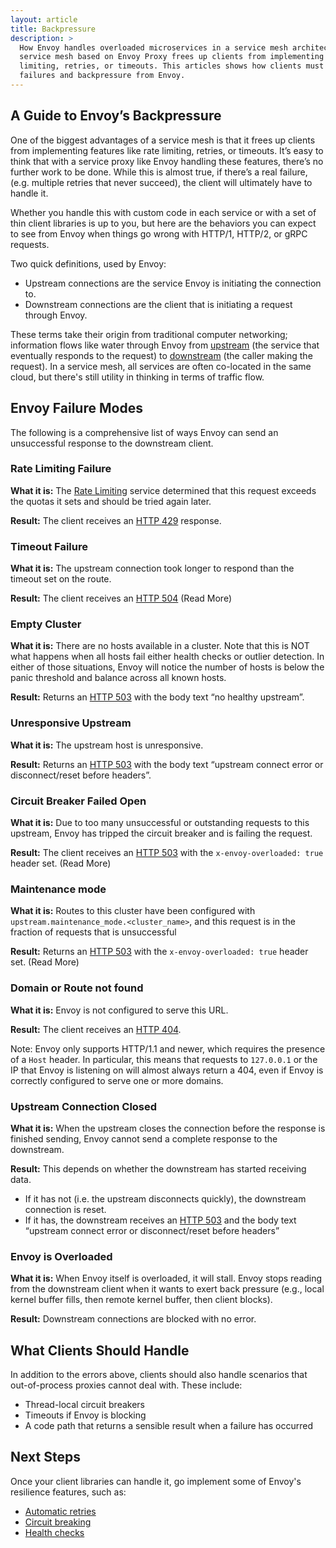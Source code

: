 ```yaml
---
layout: article
title: Backpressure
description: >
  How Envoy handles overloaded microservices in a service mesh architecture. A
  service mesh based on Envoy Proxy frees up clients from implementing rate
  limiting, retries, or timeouts. This articles shows how clients must deal with
  failures and backpressure from Envoy.
---
```


[//]: # ( Copyright 2018 Turbine Labs, Inc.                                   )
[//]: # ( you may not use this file except in compliance with the License.    )
[//]: # ( You may obtain a copy of the License at                             )
[//]: # (                                                                     )
[//]: # (     http://www.apache.org/licenses/LICENSE-2.0                      )
[//]: # (                                                                     )
[//]: # ( Unless required by applicable law or agreed to in writing, software )
[//]: # ( distributed under the License is distributed on an "AS IS" BASIS,   )
[//]: # ( WITHOUT WARRANTIES OR CONDITIONS OF ANY KIND, either express or     )
[//]: # ( implied. See the License for the specific language governing        )
[//]: # ( permissions and limitations under the License.                      )

[//]: # (Front Proxy)

## A Guide to Envoy’s Backpressure

One of the biggest advantages of a service mesh is that it frees up clients from
implementing features like rate limiting, retries, or timeouts. It’s easy to
think that with a service proxy like Envoy handling these features, there’s no
further work to be done. While this is almost true, if there’s a real failure,
(e.g. multiple retries that never succeed), the client will ultimately have to
handle it.

Whether you handle this with custom code in each service or with a set of thin
client libraries is up to you, but here are the behaviors you can expect to see
from Envoy when things go wrong with HTTP/1, HTTP/2, or gRPC requests.

Two quick definitions, used by Envoy:

- Upstream connections are the service Envoy is initiating the connection to.
- Downstream connections are the client that is initiating a request through
  Envoy.

These terms take their origin from traditional computer networking; information
flows like water through Envoy from
[upstream](https://en.wikipedia.org/wiki/Upstream_(networking)) (the service
that eventually responds to the request) to
[downstream](https://en.wikipedia.org/wiki/Downstream_(networking)) (the caller
making the request). In a service mesh, all services are often co-located in the
same cloud, but there's still utility in thinking in terms of traffic flow.

## Envoy Failure Modes

The following is a comprehensive list of ways Envoy can send an unsuccessful
response to the downstream client.

### Rate Limiting Failure

**What it is:** The [Rate
Limiting](https://www.envoyproxy.io/docs/envoy/latest/intro/arch_overview/global_rate_limiting)
service determined that this request exceeds the quotas it sets and should be
tried again later.

**Result:** The client receives an [HTTP 429](https://httpstatuses.com/429)
response.

### Timeout Failure

**What it is:** The upstream connection took longer to respond than the timeout
set on the route.

**Result:** The client receives an [HTTP 504](https://httpstatuses.com/504)
(Read More)

### Empty Cluster

**What it is:** There are no hosts available in a cluster. Note that this is NOT
what happens when all hosts fail either health checks or outlier detection. In
either of those situations, Envoy will notice the number of hosts is below the
panic threshold and balance across all known hosts.

**Result:** Returns an [HTTP 503](https://httpstatuses.com/503) with the body
text “no healthy upstream”.

### Unresponsive Upstream

**What it is:** The upstream host is unresponsive.

**Result:** Returns an [HTTP 503](https://httpstatuses.com/503) with the body
text “upstream connect error or disconnect/reset before headers”.

### Circuit Breaker Failed Open

**What it is:** Due to too many unsuccessful or outstanding requests to this
upstream, Envoy has tripped the circuit breaker and is failing the request.

**Result:** The client receives an [HTTP 503](https://httpstatuses.com/503) with
the `x-envoy-overloaded: true` header set. (Read More)

### Maintenance mode

**What it is:** Routes to this cluster have been configured with
`upstream.maintenance_mode.<cluster_name>`, and this request is in the fraction
of requests that is unsuccessful

**Result:** Returns an [HTTP 503](https://httpstatuses.com/503) with the
`x-envoy-overloaded: true` header set. (Read More)

### Domain or Route not found

**What it is:** Envoy is not configured to serve this URL.

**Result:** The client receives an [HTTP 404](https://httpstatuses.com/404).

Note: Envoy only supports HTTP/1.1 and newer, which requires the presence of a
`Host` header. In particular, this means that requests to `127.0.0.1` or the IP
that Envoy is listening on will almost always return a 404, even if Envoy is
correctly configured to serve one or more domains.

### Upstream Connection Closed

**What it is:** When the upstream closes the connection before the response is
finished sending, Envoy cannot send a complete response to the downstream.

**Result:** This depends on whether the downstream has started receiving data.

 - If it has not (i.e. the upstream disconnects quickly), the downstream
   connection is reset.
 - If it has, the downstream receives an [HTTP
   503](https://httpstatuses.com/503) and the body text “upstream connect error
   or disconnect/reset before headers”

### Envoy is Overloaded

**What it is:** When Envoy itself is overloaded, it will stall. Envoy stops
reading from the downstream client when it wants to exert back pressure (e.g.,
local kernel buffer fills, then remote kernel buffer, then client blocks).

**Result:** Downstream connections are blocked with no error.

## What Clients Should Handle

In addition to the errors above, clients should also handle scenarios that
out-of-process proxies cannot deal with. These include:

- Thread-local circuit breakers
- Timeouts if Envoy is blocking
- A code path that returns a sensible result when a failure has occurred

## Next Steps

Once your client libraries can handle it, go implement some of Envoy's
resilience features, such as:

 - [Automatic retries](automatic-retries.html)
 - [Circuit breaking](circuit-breaking.html)
 - [Health checks](health-check.html)
